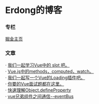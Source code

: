 # Erdong的博客


### 专栏  

[掘金主页](https://juejin.im/user/57c5258d5bbb5000634b124a)


### 文章

· [我们一起学习Vue中的 slot 吧。](https://juejin.im/post/5d329701e51d45109b01b25b)  
· [Vue.js中的methods，computed，watch。](https://juejin.im/post/5d30367af265da1b6f43ad78)  
· [我们一起写一个Vue的Loading插件吧。](https://juejin.im/post/5d15ba136fb9a07ef161961c)  
· [你要的Vue面试题都在这里。](https://juejin.im/post/5d13436f6fb9a07eca698ba0)  
· [快速理解Object.defineProperty](https://juejin.im/post/5d06ecf8f265da1bc07e38ef)  
· [vue兄弟组件之间通信--eventBus](https://juejin.im/post/5d035f6b6fb9a07f0052d7de)  
